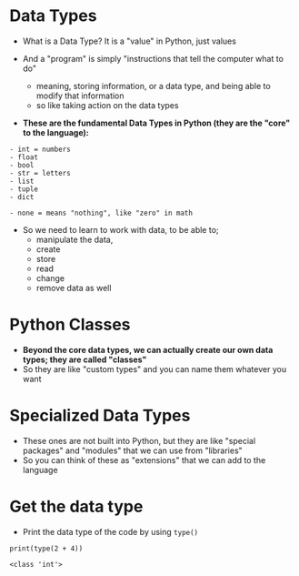 
# Data Types

- What is a Data Type? It is a "value" in Python, just values
- And a "program" is simply "instructions that tell the computer what to do"
	- meaning, storing information, or a data type, and being able to modify that information
	- so like taking action on the data types

- **These are the fundamental Data Types in Python (they are the "core" to the language):**
```
- int = numbers
- float
- bool
- str = letters
- list
- tuple
- dict
  
- none = means "nothing", like "zero" in math
```

- So we need to learn to work with data, to be able to;
	- manipulate the data,
	- create
	- store
	- read
	- change
	- remove data as well 


# Python Classes

- **Beyond the core data types, we can actually create our own data types; they are called "classes"**
- So they are like "custom types" and you can name them whatever you want 


# Specialized Data Types

- These ones are not built into Python, but they are like "special packages" and "modules" that we can use from "libraries"
- So you can think of these as "extensions" that we can add to the language


# Get the data type

- Print the data type of the code by using `type()`
```
print(type(2 + 4))

<class 'int'>
```
